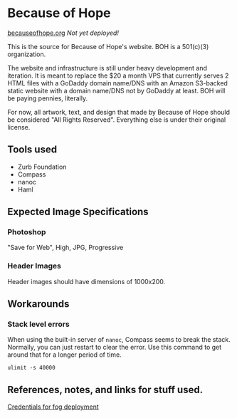 # Because of Hope

[becauseofhope.org](http://www.becauseofhope.org) _Not yet deployed!_

This is the source for Because of Hope's website. BOH is a 501(c)(3)
organization.

The website and infrastructure is still under heavy development and iteration.
It is meant to replace the $20 a month VPS that currently serves 2 HTML files
with a GoDaddy domain name/DNS with an Amazon S3-backed static website with
a domain name/DNS not by GoDaddy at least. BOH will be paying pennies,
literally.

For now, all artwork, text, and design that made by Because of Hope should be
considered "All Rights Reserved". Everything else is under their original
license.

## Tools used

* Zurb Foundation
* Compass
* nanoc
* Haml

## Expected Image Specifications

### Photoshop

"Save for Web", High, JPG, Progressive

### Header Images

Header images should have dimensions of 1000x200.

## Workarounds

### Stack level errors

When using the built-in server of `nanoc`, Compass seems to break the stack.
Normally, you can just restart to clear the error.  Use this command to get
around that for a longer period of time.

`ulimit -s 40000`

## References, notes, and links for stuff used.

[Credentials for fog deployment](https://github.com/ddfreyne/nanoc/issues/100)
